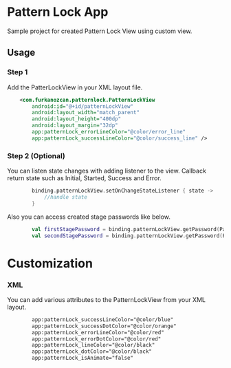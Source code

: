 # Pattern Lock App

Sample project for created Pattern Lock View using custom view.

## Usage

### Step 1

Add the PatterLockView in your XML layout file.

```xml
    <com.furkanozcan.patternlock.PatternLockView
        android:id="@+id/patternLockView"
        android:layout_width="match_parent"
        android:layout_height="400dp"
        android:layout_margin="32dp"
        app:patternLock_errorLineColor="@color/error_line"
        app:patternLock_successLineColor="@color/success_line" />
```

### Step 2 (Optional)

You can listen state changes with adding listener to the view. Callback return state such as Initial, Started, Success and Error.

```kotlin
        binding.patternLockView.setOnChangeStateListener { state ->
            //handle state
        }
```

Also you can access created stage passwords like below.

```kotlin
        val firstStagePassword = binding.patternLockView.getPassword(PatternViewStageState.FIRST)
        val secondStagePassword = binding.patternLockView.getPassword(PatternViewStageState.SECOND)
```

# Customization

### XML 

You can add various attributes to the PatternLockView from your XML layout.

```xml
        app:patternLock_successLineColor="@color/blue"
        app:patternLock_successDotColor="@color/orange"
        app:patternLock_errorLineColor="@color/red"
        app:patternLock_errorDotColor="@color/red"
        app:patternLock_lineColor="@color/black"
        app:patternLock_dotColor="@color/black"
        app:patternLock_isAnimate="false"
```
